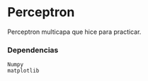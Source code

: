 # Perceptron
Perceptron multicapa que hice para practicar.



### Dependencias 
```
Numpy
matplotlib
```
